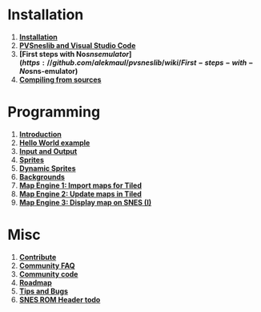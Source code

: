 # Installation

  1. **[Installation](https://github.com/alekmaul/pvsneslib/wiki/Installation)**
  1. **[PVSneslib and Visual Studio Code](https://github.com/alekmaul/pvsneslib/wiki/PVSneslib-and-Visual-Studio-Code)**
  1. **[First steps with No$sns emulator](https://github.com/alekmaul/pvsneslib/wiki/First-steps-with-No$sns-emulator)**
  1. **[Compiling from sources](https://github.com/alekmaul/pvsneslib/wiki/Compiling-from-sources)**

# Programming

  1. **[Introduction](https://github.com/alekmaul/pvsneslib/wiki/Introduction)**
  1. **[Hello World example](https://github.com/alekmaul/pvsneslib/wiki/Compiling-helloworld-example)**
  1. **[Input and Output](https://github.com/alekmaul/pvsneslib/wiki/Input-and-Output)**
  1. **[Sprites](https://github.com/alekmaul/pvsneslib/wiki/Sprites)**
  1. **[Dynamic Sprites](https://github.com/alekmaul/pvsneslib/wiki/Dynamic-Sprites)**
  1. **[Backgrounds](https://github.com/alekmaul/pvsneslib/wiki/Backgrounds)**
  1. **[Map Engine 1: Import maps for Tiled](https://github.com/alekmaul/pvsneslib/wiki/Import-maps-for-Tiled)**
  1. **[Map Engine 2: Update maps in Tiled](https://github.com/alekmaul/pvsneslib/wiki/Update-Maps-in-Tiled)**
  1. **[Map Engine 3: Display map on SNES (I)]( https://github.com/alekmaul/pvsneslib/wiki/Display-map-on-SNES-(1))**

# Misc

  1. **[Contribute](https://github.com/alekmaul/pvsneslib/wiki/Contribute)**
  1. **[Community FAQ](https://github.com/alekmaul/pvsneslib/wiki/Community-FAQ)**
  1. **[Community code](https://github.com/alekmaul/pvsneslib/wiki/Community-code)**
  1. **[Roadmap](https://github.com/alekmaul/pvsneslib/wiki/Roadmap)**
  1. **[Tips and Bugs](https://github.com/alekmaul/pvsneslib/wiki/Tips-and-Bugs)**
  1. **[SNES ROM Header **todo**](https://github.com/alekmaul/pvsneslib/wiki/SNES-ROM-Header)**
